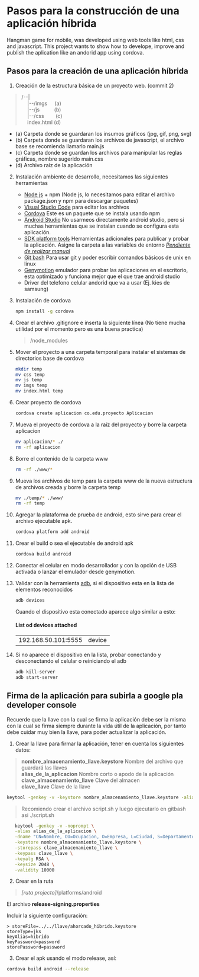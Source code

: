 # Pasos para la construcción de una aplicación híbrida
Hangman game for mobile, was developed using web tools like html, css and javascript. This project wants to show how to develope, improve and publish the aplication like an andorid app using cordova.

## Pasos para la creación de una aplicación híbrida  

1. Creación de la estructura básica de un proyecto web. (commit 2)  

 > /--|  
 >  &nbsp;&nbsp;&nbsp;&nbsp;|--/imgs&nbsp;&nbsp;&nbsp;&nbsp;&nbsp;(a)  
 >  &nbsp;&nbsp;&nbsp;&nbsp;|--/js&nbsp;&nbsp;&nbsp;&nbsp;&nbsp;&nbsp;&nbsp;&nbsp;&nbsp;&nbsp;(b)  
 >  &nbsp;&nbsp;&nbsp;&nbsp;|--/css &nbsp;&nbsp;&nbsp;&nbsp;&nbsp;&nbsp;&nbsp;(c)  
 >  &nbsp;&nbsp;&nbsp;&nbsp;index.html (d)  

   - (a) Carpeta donde se guardaran los insumos gráficos (jpg, gif, png, svg)  
   - (b) Carpeta donde se guardaran los archivos de javascript, el archivo base se recomienda llamarlo main.js  
   - (c) Carpeta donde se guardan los archivos para manipular las reglas gráficas, nombre sugerido main.css  
   - (d) Archivo raíz de la aplicación  

2. Instalación ambiente de desarrollo, necesitamos las siguientes herramientas  

    + [Node js] + npm (Node js, lo necesitamos para editar el archivo package.json y npm para descargar paquetes)  
    + [Visual Studio Code] para editar los archivos  
    + [Cordova] Este es un paquete que se instala usando npm  
    + [Android Studio] No usarmeos directamente android studio, pero si muchas herramientas que se instalan cuando se configura esta aplicación.   
    + [SDK platform tools] Herramientas adicionales para publicar y probar la aplicación. Asigne la carpeta a las variables de entorno *[Pendiente de realizar manual]* 
    + [Git bash] Para usar git y poder escribir comandos básicos de unix en linux  
    + [Genymotion] emulador para probar las aplicaciones en el escritorio, esta optimizado y funciona mejor que el que trae android studio  
    + Driver del telefono celular andorid que va a usar (Ej. kies de samsung)

3. Instalación de cordova

    ```sh
    npm install -g cordova
    ```
4. Crear el archivo .gitignore e inserta la siguiente línea (No tiene mucha utilidad por el momento pero es una buena practica)

    > /node_modules

5. Mover el proyecto a una carpeta temporal para instalar el sistemas de directorios base de cordova

    ```sh
    mkdir temp
    mv css temp
    mv js temp
    mv imgs temp
    mv index.html temp
    ```
6. Crear proyecto de cordova

    ```sh
    cordova create aplicacion co.edu.proyecto Aplicacion
    ```

7. Mueva el proyecto de cordova a la raíz del proyecto y borre la carpeta aplicacion

    ```sh
    mv aplicacion/* ./
    rm -rf aplicacion
    ```
8. Borre el contenido de la carpeta www

    ```sh
    rm -rf ./www/*
    ```

9. Mueva los archivos de temp para la carpeta www de la nueva estructura de archivos creada y borre la carpeta temp

    ```sh
    mv ./temp/* ./www/
    rm -rf temp
    ```
10. Agregar la plataforma de prueba de android, esto sirve para crear el archivo ejecutable apk.

    ```sh 
    cordova platform add android
    ```

11. Crear el build o sea el ejecutable de android apk

    ```sh 
    cordova build android
    ```

12. Conectar el celular en modo desarrollador y con la opción de USB activada o lanzar el emulador desde genymotion.

13. Validar con la herramienta [adb], si el dispositivo esta en la lista de elementos reconocidos

    ```sh 
    adb devices
    ```

    Cuando el dispositivo esta conectado aparece algo similar a esto:

    #### List od devices attached   
    |           ||                          
    |------------------------------|------------------------------|  
    |192.168.50.101:5555      |      device                       |   

14. Si no aparece el dispositivo en la lista, probar conectando y desconectando el celular o reiniciando el adb

    ```sh 
    adb kill-server
    adb start-server
    ```

## Firma de la aplicación para subirla a google pla developer console

Recuerde que la llave con la cual se firma la aplicación debe ser la misma con la cual se firma siempre durante la vida útil de la aplicación, por tanto debe cuidar muy bien la llave, para poder actualizar la aplicación.

1. Crear la llave para firmar la aplicación, tener en cuenta los siguientes datos:  

> **nombre_almacenamiento_llave.keystore** Nombre del archivo que guardará las llaves  
**alias_de_la_aplicacion** Nombre corto o apodo de la aplicación  
**clave_almacenamiento_llave** Clave del almacen  
**clave_llave** Clave de la llave  

```sh
keytool -genkey -v -keystore nombre_almacenamiento_llave.keystore -alias aplicacion_hibrida -keyalg RSA -keysize 2048 -validity 10000
```

>Recomiendo crear el archivo script.sh y luego ejecutarlo en gitbash asi ./script.sh

 ```sh
    keytool -genkey -v -noprompt \
    -alias alias_de_la_aplicacion \
    -dname "CN=Nombre, OU=Ocupacion, O=Empresa, L=Ciudad, S=Departamento, C=Codigo Zip" \
    -keystore nombre_almacenamiento_llave.keystore \
    -storepass clave_almacenamiento_llave \
    -keypass clave_llave \
    -keyalg RSA \
    -keysize 2048 \
    -validity 10000
 ```

2. Crear en la ruta  

> *[ruta projecto]*/platforms/android  

El archivo **release-signing.properties**  

Incluir la siguiente configuración:

    > storeFile=../../llave/ahorcado_hibrido.keystore  
    storeType=jks  
    keyAlias=hibrido  
    keyPassword=password  
    storePassword=password  

3. Crear el apk usando el modo release, así:

```sh
cordova build android --release
```


[Node js]:https://nodejs.org/es/
[Visual Studio Code]:https://code.visualstudio.com/
[Cordova]:https://cordova.apache.org/
[Android Studio]:https://developer.android.com/studio/?hl=es-419
[Git bash]:https://git-scm.com/downloads
[Genymotion]:https://www.genymotion.com/fun-zone/
[SDK platform tools]:https://developer.android.com/studio/releases/platform-tools
[Pendiente de realizar manual]:http://evothings.com/doc/build/cordova-install-windows.html
[adb]:https://www.howtogeek.com/125769/how-to-install-and-use-abd-the-android-debug-bridge-utility/
